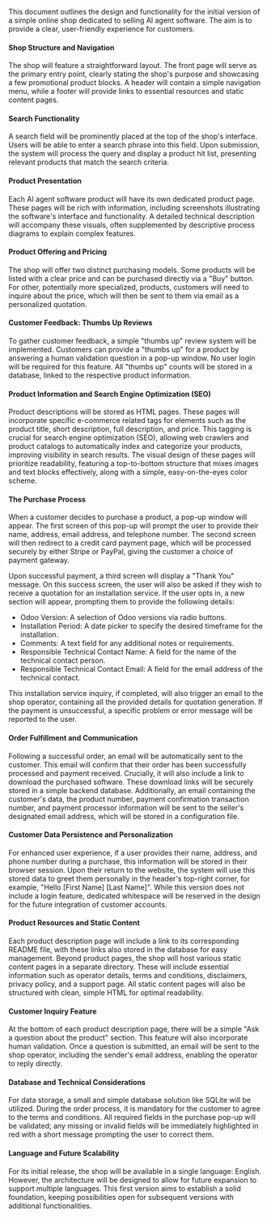 
This document outlines the design and functionality for the initial version of a simple online shop dedicated to selling AI agent software. The aim is to provide a clear, user-friendly experience for customers.

#### Shop Structure and Navigation
The shop will feature a straightforward layout. The front page will serve as the primary entry point, clearly stating the shop's purpose and showcasing a few promotional product blocks. A header will contain a simple navigation menu, while a footer will provide links to essential resources and static content pages.

#### Search Functionality
A search field will be prominently placed at the top of the shop's interface. Users will be able to enter a search phrase into this field. Upon submission, the system will process the query and display a product hit list, presenting relevant products that match the search criteria.

#### Product Presentation
Each AI agent software product will have its own dedicated product page. These pages will be rich with information, including screenshots illustrating the software's interface and functionality. A detailed technical description will accompany these visuals, often supplemented by descriptive process diagrams to explain complex features.

#### Product Offering and Pricing
The shop will offer two distinct purchasing models. Some products will be listed with a clear price and can be purchased directly via a "Buy" button. For other, potentially more specialized, products, customers will need to inquire about the price, which will then be sent to them via email as a personalized quotation.

#### Customer Feedback: Thumbs Up Reviews
To gather customer feedback, a simple "thumbs up" review system will be implemented. Customers can provide a "thumbs up" for a product by answering a human validation question in a pop-up window. No user login will be required for this feature. All "thumbs up" counts will be stored in a database, linked to the respective product information.

#### Product Information and Search Engine Optimization (SEO)
Product descriptions will be stored as HTML pages. These pages will incorporate specific e-commerce related tags for elements such as the product title, short description, full description, and price. This tagging is crucial for search engine optimization (SEO), allowing web crawlers and product catalogs to automatically index and categorize your products, improving visibility in search results. The visual design of these pages will prioritize readability, featuring a top-to-bottom structure that mixes images and text blocks effectively, along with a simple, easy-on-the-eyes color scheme.

#### The Purchase Process
When a customer decides to purchase a product, a pop-up window will appear. The first screen of this pop-up will prompt the user to provide their name, address, email address, and telephone number. The second screen will then redirect to a credit card payment page, which will be processed securely by either Stripe or PayPal, giving the customer a choice of payment gateway.

Upon successful payment, a third screen will display a "Thank You" message. On this success screen, the user will also be asked if they wish to receive a quotation for an installation service. If the user opts in, a new section will appear, prompting them to provide the following details:

- Odoo Version: A selection of Odoo versions via radio buttons.
- Installation Period: A date picker to specify the desired timeframe for the installation.
- Comments: A text field for any additional notes or requirements.
- Responsible Technical Contact Name: A field for the name of the technical contact person.
- Responsible Technical Contact Email: A field for the email address of the technical contact.

This installation service inquiry, if completed, will also trigger an email to the shop operator, containing all the provided details for quotation generation. If the payment is unsuccessful, a specific problem or error message will be reported to the user.

#### Order Fulfillment and Communication
Following a successful order, an email will be automatically sent to the customer. This email will confirm that their order has been successfully processed and payment received. Crucially, it will also include a link to download the purchased software. These download links will be securely stored in a simple backend database. Additionally, an email containing the customer's data, the product number, payment confirmation transaction number, and payment processor information will be sent to the seller's designated email address, which will be stored in a configuration file.

#### Customer Data Persistence and Personalization
For enhanced user experience, if a user provides their name, address, and phone number during a purchase, this information will be stored in their browser session. Upon their return to the website, the system will use this stored data to greet them personally in the header's top-right corner, for example, "Hello [First Name] [Last Name]". While this version does not include a login feature, dedicated whitespace will be reserved in the design for the future integration of customer accounts.

#### Product Resources and Static Content
Each product description page will include a link to its corresponding README file, with these links also stored in the database for easy management. Beyond product pages, the shop will host various static content pages in a separate directory. These will include essential information such as operator details, terms and conditions, disclaimers, privacy policy, and a support page. All static content pages will also be structured with clean, simple HTML for optimal readability.

#### Customer Inquiry Feature
At the bottom of each product description page, there will be a simple "Ask a question about the product" section. This feature will also incorporate human validation. Once a question is submitted, an email will be sent to the shop operator, including the sender's email address, enabling the operator to reply directly.

#### Database and Technical Considerations
For data storage, a small and simple database solution like SQLite will be utilized. During the order process, it is mandatory for the customer to agree to the terms and conditions. All required fields in the purchase pop-up will be validated; any missing or invalid fields will be immediately highlighted in red with a short message prompting the user to correct them.

#### Language and Future Scalability
For its initial release, the shop will be available in a single language: English. However, the architecture will be designed to allow for future expansion to support multiple languages. This first version aims to establish a solid foundation, keeping possibilities open for subsequent versions with additional functionalities.
